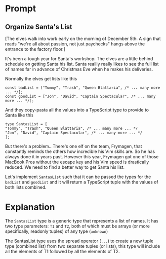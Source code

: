 # Prompt

## Organize Santa's List

[The elves walk into work early on the morning of December 5th. A sign that reads "we're all about passion, not just paychecks" hangs above the entrance to the factory floor.]

It's been a tough year for Santa's workshop. The elves are a little behind schedule on getting Santa his list. Santa reallly really likes to see the full list of names far in advance of Christmas Eve when he makes his deliveries.

Normally the elves get lists like this

```
const badList = ["Tommy", "Trash", "Queen Blattaria", /* ... many more ... */];
const goodList = ["Jon", "David", "Captain Spectacular", /* ... many more ... */];
```

And they copy-pasta all the values into a TypeScript type to provide to Santa like this

```
type SantasList = [
"Tommy", "Trash", "Queen Blattaria", /* ... many more ... */
"Jon", "David", "Captain Spectacular", /* ... many more ... */
];
```

But there's a problem.. There's one elf on the team, Frymagen, that constantly reminds the others how incredible his Vim skills are. So he has always done it in years past. However this year, Frymagen got one of those MacBook Pros without the escape key and his Vim speed is drastically reduced. We need to find a better way to get Santa his list.

Let's implement `SantasList` such that it can be passed the types for the `badList` and `goodList` and it will return a TypeScript tuple with the values of both lists combined.

# Explanation

The `SantasList` type is a generic type that represents a list of names. It has two type parameters: `T1` and `T2`, both of which must be arrays (or more specifically, readonly tuples) of any type (`unknown`)

The SantasList type uses the spread operator (`...`) to create a new tuple type (combined list) from two separate tuples (or lists), this type will include all the elements of T1 followed by all the elements of T2.
